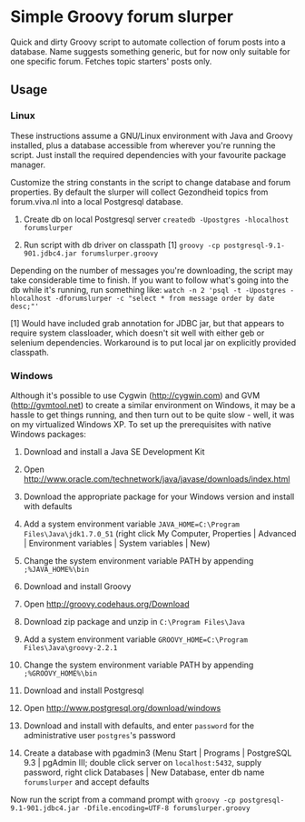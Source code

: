 # Simple Groovy forum slurper

Quick and dirty Groovy script to automate collection of forum posts into a database. Name suggests something generic, but for now only suitable for one specific forum. Fetches topic starters' posts only.

## Usage

### Linux

These instructions assume a GNU/Linux environment with Java and Groovy installed, plus a database accessible from wherever you're running the script. Just install the required dependencies with your favourite package manager.

Customize the string constants in the script to change database and forum properties. By default the slurper will collect Gezondheid topics from forum.viva.nl into a local Postgresql database.
	
1. Create db on local Postgresql server
  `createdb -Upostgres -hlocalhost forumslurper`

1. Run script with db driver on classpath [1]
  `groovy -cp postgresql-9.1-901.jdbc4.jar forumslurper.groovy`

Depending on the number of messages you're downloading, the script may take considerable time to finish. If you want to follow what's going into the db while it's running, run something like: `watch -n 2 'psql -t -Upostgres -hlocalhost -dforumslurper -c "select * from message order by date desc;"'`

[1] Would have included grab annotation for JDBC jar, but that appears to require system classloader, which doesn't sit well with either geb or selenium dependencies. Workaround is to put local jar on explicitly provided classpath.

### Windows

Although it's possible to use Cygwin (http://cygwin.com) and GVM (http://gvmtool.net) to create a similar environment on Windows, it may be a hassle to get things running, and then turn out to be quite slow - well, it was on my virtualized Windows XP. To set up the prerequisites with native Windows packages:

1. Download and install a Java SE Development Kit
  1. Open http://www.oracle.com/technetwork/java/javase/downloads/index.html
  1. Download the appropriate package for your Windows version and install with defaults
  1. Add a system environment variable `JAVA_HOME=C:\Program Files\Java\jdk1.7.0_51` (right click My Computer, Properties | Advanced | Environment variables | System variables | New)
  1. Change the system environment variable PATH by appending `;%JAVA_HOME%\bin`
1. Download and install Groovy
  1. Open http://groovy.codehaus.org/Download
  1. Download zip package and unzip in `C:\Program Files\Java`
  1. Add a system environment variable `GROOVY_HOME=C:\Program Files\Java\groovy-2.2.1`
  1. Change the system environment variable PATH by appending `;%GROOVY_HOME%\bin`

1. Download and install Postgresql
  1. Open http://www.postgresql.org/download/windows
  1. Download and install with defaults, and enter `password` for the administrative user `postgres`'s password
  1. Create a database with pgadmin3 (Menu Start | Programs | PostgreSQL 9.3 | pgAdmin III; double click server on `localhost:5432`, supply password, right click Databases | 
New Database, enter db name `forumslurper` and accept defaults

Now run the script from a command prompt with `groovy -cp postgresql-9.1-901.jdbc4.jar -Dfile.encoding=UTF-8 forumslurper.groovy`

